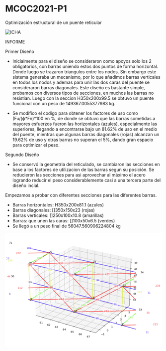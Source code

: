 # MCOC2021-P1
Optimización estructural de un puente reticular

![ICHA](https://user-images.githubusercontent.com/88337429/134083833-9b90e7d3-7a1f-4a25-a72f-d368fc45e38d.PNG)

INFORME 

Primer Diseño 
* Inicialmente para el diseño se consideraron como apoyos solo los 2 obligatorios, con barras uniendo estos dos puntos de forma horizontal. Donde luego se trazaron triangulos entre los nodos. Sin embargo este sistema generaba un mecanismo, por lo que añadimos barras verticales en todos los nodos y ademas para unir las dos caras del puente se consideraron barras diagonales. Este diseño es bastante simple, probamos con diversos tipos de secciones, en muchos las barras no resistian. Luego con la seccion H350x200x99.5 se obtuvo un puente funcional con un peso de 149367.0055377983 kg. 

* Se modifico el codigo para obtener los factores de uso como (Fu/(ϕ*Fn)*100 en %, de donde se obtuvo que las barras sometidas a mayores esfuerzos fueron las horizontales (azules), especialmente las superiores, llegando a encontrarse bajo un 81.62% de uso en el medio del puente, mientras que algunas barras diagonales (rojas) alcanzan un 19.62% de uso y otras barras no superan el 5%, dando gran espacio para optimizar el peso.

Segundo Diseño
* Se conservó la geometria del reticulado, se cambiaron las secciones en base a los factores de utilizacion de las barras segun su posición. Se reducieron las secciones para asi aprovechar al máximo el acero logrando reducir el peso considerablemente casi a una tercera parte del diseño incial. 

Empezamos a probar con diferentes secciones para las diferentes barras.
- Barras horizontales: H350x200x81.1 (azules)
- Barras diagonales: []350x150x23 (rojas)
- Barras verticales: []250x100x10.8 (amarillas)
- Barras: que unen las caras: []100x50x6.5 (verdes)
- Se llegó a un peso final de 56047.560906224804 kg

![](https://github.com/VicenteOtaegui/MCOC2021-P1/blob/main/Puente_colores.png)




